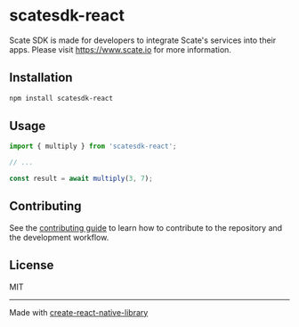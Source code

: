 # scatesdk-react

Scate SDK is made for developers to integrate Scate's services into their apps. Please visit https://www.scate.io for more information.

## Installation

```sh
npm install scatesdk-react
```

## Usage

```js
import { multiply } from 'scatesdk-react';

// ...

const result = await multiply(3, 7);
```

## Contributing

See the [contributing guide](CONTRIBUTING.md) to learn how to contribute to the repository and the development workflow.

## License

MIT

---

Made with [create-react-native-library](https://github.com/callstack/react-native-builder-bob)
